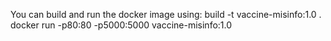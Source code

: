 You can build and run the docker image using:
build -t vaccine-misinfo:1.0 . 
docker run -p80:80 -p5000:5000 vaccine-misinfo:1.0
